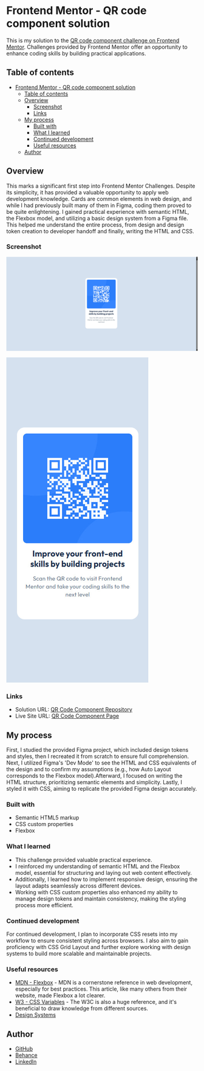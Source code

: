 # Frontend Mentor - QR code component solution

This is my solution to the [QR code component challenge on Frontend Mentor](https://www.frontendmentor.io/challenges/qr-code-component-iux_sIO_H). Challenges provided by Frontend Mentor offer an opportunity to enhance coding skills by building practical applications. 

## Table of contents

- [Frontend Mentor - QR code component solution](#frontend-mentor---qr-code-component-solution)
  - [Table of contents](#table-of-contents)
  - [Overview](#overview)
    - [Screenshot](#screenshot)
    - [Links](#links)
  - [My process](#my-process)
    - [Built with](#built-with)
    - [What I learned](#what-i-learned)
    - [Continued development](#continued-development)
    - [Useful resources](#useful-resources)
  - [Author](#author)

## Overview

This marks a significant first step into Frontend Mentor Challenges. Despite its simplicity, it has provided a valuable opportunity to apply web development knowledge. Cards are common elements in web design, and while I had previously built many of them in Figma, coding them proved to be quite enlightening.
I gained practical experience with semantic HTML, the Flexbox model, and utilizing a basic design system from a Figma file. This helped me understand the entire process, from design and design token creation to developer handoff and finally, writing the HTML and CSS.

### Screenshot

![Desktop solution screenshot](./screenshots/desktop-solution.jpg)

![Mobile solution screenshot](./screenshots/mobile-solution.jpg)

### Links

- Solution URL: [QR Code Component Repository](https://github.com/victorudesa/frontend-mentor-challenges/tree/main/01-qr-code-component)
- Live Site URL: [QR Code Component Page](https://victorudesa.github.io/frontend-mentor-challenges/01-qr-code-component/)

## My process

First, I studied the provided Figma project, which included design tokens and styles, then I recreated it from scratch to ensure full comprehension.
Next, I utilized Figma's 'Dev Mode' to see the HTML and CSS equivalents of the design and to confirm my assumptions (e.g., how Auto Layout corresponds to the Flexbox model).Afterward, I focused on writing the HTML structure, prioritizing semantic elements and simplicity.
Lastly, I styled it with CSS, aiming to replicate the provided Figma design accurately.

### Built with

- Semantic HTML5 markup
- CSS custom properties
- Flexbox

### What I learned

* This challenge provided valuable practical experience.
* I reinforced my understanding of semantic HTML and the Flexbox model, essential for structuring and laying out web content effectively.
* Additionally, I learned how to implement responsive design, ensuring the layout adapts seamlessly across different devices.
* Working with CSS custom properties also enhanced my ability to manage design tokens and maintain consistency, making the styling process more efficient.

### Continued development

For continued development, I plan to incorporate CSS resets into my workflow to ensure consistent styling across browsers. I also aim to gain proficiency with CSS Grid Layout and further explore working with design systems to build more scalable and maintainable projects.

### Useful resources

- [MDN - Flexbox](https://developer.mozilla.org/en-US/docs/Learn_web_development/Core/CSS_layout/Flexbox) - MDN is a cornerstone reference in web development, especially for best practices. This article, like many others from their website, made Flexbox a lot clearer.
- [W3 - CSS Variables](https://www.w3schools.com/css/css3_variables.asp) - The W3C is also a huge reference, and it's beneficial to draw knowledge from different sources.
- [Design Systems](https://www.designsystems.com/)

## Author

- [GitHub](https://github.com/victorudesa)
- [Behance](https://www.behance.net/victorurdesa)
- [LinkedIn](https://www.linkedin.com/in/victorudesa/)